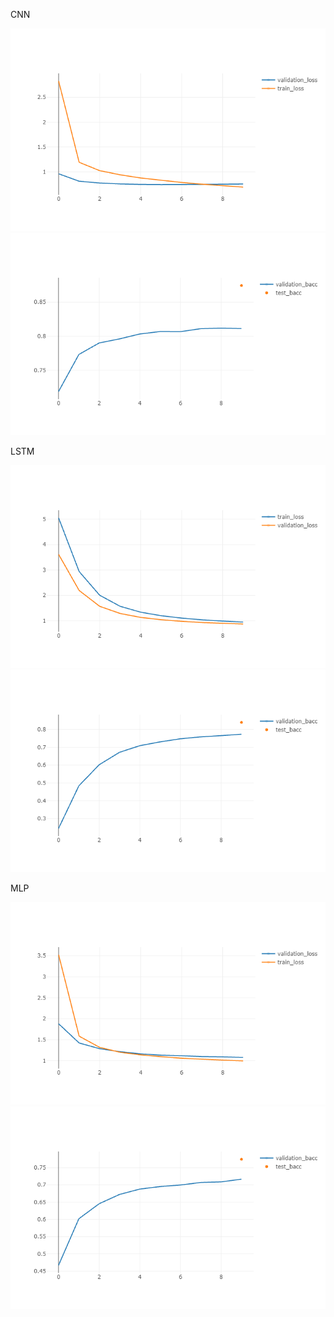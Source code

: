 CNN


![CNN_train_val](https://github.com/Nicoch590/AprendizajeProfundo/blob/master/experiment/images/CNN_train_val_loss.png?raw=true)
![CNN_bacc](https://github.com/Nicoch590/AprendizajeProfundo/blob/master/experiment/images/CNN_val_bacc.png?raw=true)

LSTM


![LSTM_train_val](https://github.com/Nicoch590/AprendizajeProfundo/blob/master/experiment/images/LSTM_train_val_loss.png?raw=true)
![LSTM_bacc](https://github.com/Nicoch590/AprendizajeProfundo/blob/master/experiment/images/LSTM_val_bacc.png?raw=true)


MLP


![MLP_train_val](https://github.com/Nicoch590/AprendizajeProfundo/blob/master/experiment/images/MLP_val_train_loss.png?raw=true)
![MLP_bacc](https://github.com/Nicoch590/AprendizajeProfundo/blob/master/experiment/images/MLP_val_bacc.png?raw=true)
